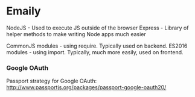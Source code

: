 # Emaily

NodeJS - Used to execute JS outside of the browser
Express - Library of helper methods to make writing Node apps much easier

CommonJS modules - using require. Typically used on backend.
ES2016 modules - using import. Typically, much more easily, used on frontend.

### Google OAuth
Passport strategy for Google OAuth: http://www.passportjs.org/packages/passport-google-oauth20/

